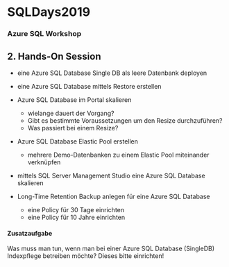 # SQLDays2019
### Azure SQL Workshop

## 2. **Hands-On Session**

- eine Azure SQL Database Single DB als leere Datenbank deployen
- eine Azure SQL Database mittels Restore erstellen
- Azure SQL Database im Portal skalieren
    - wielange dauert der Vorgang?
    - Gibt es bestimmte Voraussetzungen um den Resize durchzuführen?
    - Was passiert bei einem Resize?

- Azure SQL Database Elastic Pool erstellen
    - mehrere Demo-Datenbanken zu einem Elastic Pool miteinander verknüpfen
    
- mittels SQL Server Management Studio eine Azure SQL Database skalieren
    
- Long-Time Retention Backup anlegen für eine Azure SQL Database
    - eine Policy für 30 Tage einrichten
    - eine Policy für 10 Jahre einrichten
    
#### Zusatzaufgabe
Was muss man tun, wenn man bei einer Azure SQL Database (SingleDB) Indexpflege betreiben möchte?
Dieses bitte einrichten!

